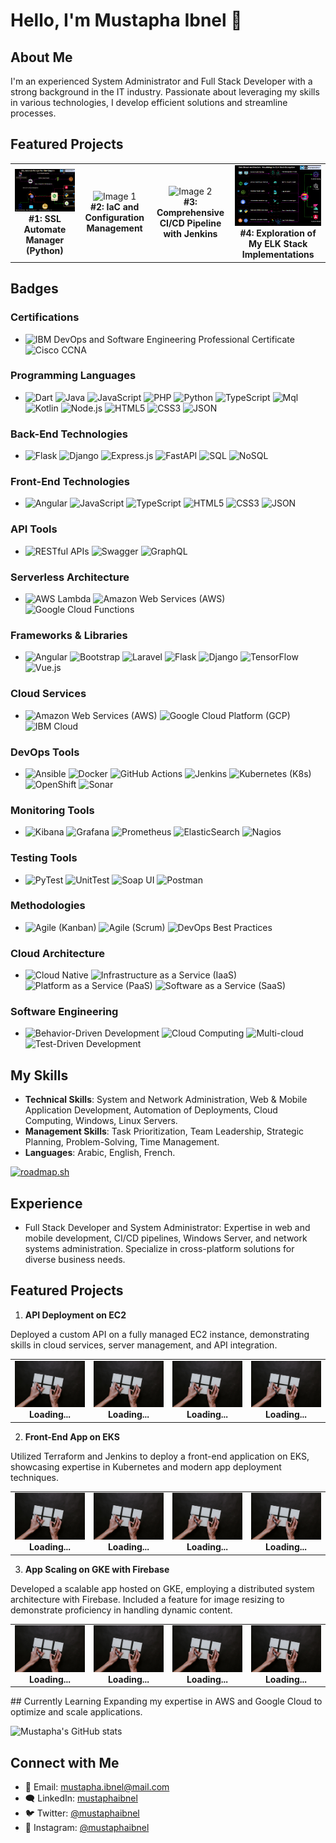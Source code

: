 # Hello, I'm Mustapha Ibnel 👋

## About Me
I'm an experienced System Administrator and Full Stack Developer with a strong background in the IT industry. Passionate about leveraging my skills in various technologies, I develop efficient solutions and streamline processes.

## Featured Projects
<table>
  <tr>
    <td align="center">
      <img src="images/ssl-manager.gif" alt="Image 2" width="auto" />
      <br />
      <strong>#1: SSL Automate Manager (Python)</strong>
    </td>
  <td align="center">
      <img src="images/iac.gif" alt="Image 1" width="auto" />
      <br />
      <strong>#2: IaC and Configuration Management</strong>
    </td>
    <td align="center">
      <img src="images/ci-cd.gif" alt="Image 2" width="auto" />
      <br />
      <strong>#3: Comprehensive  CI/CD Pipeline with Jenkins</strong>
    </td>
    <td align="center">
      <img src="images/elk-stack.gif" alt="Image 2" width="auto" />
      <br />
      <strong>#4: Exploration of My ELK Stack Implementations </strong>
    </td>
  </tr>
</table>

## Badges

### Certifications
- ![IBM DevOps and Software Engineering Professional Certificate](https://img.shields.io/badge/IBM_DevOps_and_Software_Engineering_Professional_Certificate-blue.svg) ![Cisco CCNA](https://img.shields.io/badge/Cisco_CCNA-red.svg)

### Programming Languages
- ![Dart](https://img.shields.io/badge/Dart-blue.svg) ![Java](https://img.shields.io/badge/Java-orange.svg) ![JavaScript](https://img.shields.io/badge/JavaScript-yellow.svg) ![PHP](https://img.shields.io/badge/PHP-purple.svg) ![Python](https://img.shields.io/badge/Python-blue.svg) ![TypeScript](https://img.shields.io/badge/TypeScript-blue.svg) ![Mql](https://img.shields.io/badge/Mql-green.svg) ![Kotlin](https://img.shields.io/badge/Kotlin-orange.svg) ![Node.js](https://img.shields.io/badge/Node.js-green.svg) ![HTML5](https://img.shields.io/badge/HTML5-red.svg) ![CSS3](https://img.shields.io/badge/CSS3-blue.svg) ![JSON](https://img.shields.io/badge/JSON-green.svg)

### Back-End Technologies
- ![Flask](https://img.shields.io/badge/Flask-green.svg) ![Django](https://img.shields.io/badge/Django-green.svg) ![Express.js](https://img.shields.io/badge/Express.js-lightgrey.svg) ![FastAPI](https://img.shields.io/badge/FastAPI-lightgrey.svg) ![SQL](https://img.shields.io/badge/SQL-blue.svg) ![NoSQL](https://img.shields.io/badge/NoSQL-green.svg)

### Front-End Technologies
- ![Angular](https://img.shields.io/badge/Angular-red.svg) ![JavaScript](https://img.shields.io/badge/JavaScript-yellow.svg) ![TypeScript](https://img.shields.io/badge/TypeScript-blue.svg) ![HTML5](https://img.shields.io/badge/HTML5-red.svg) ![CSS3](https://img.shields.io/badge/CSS3-blue.svg) ![JSON](https://img.shields.io/badge/JSON-green.svg)

### API Tools
- ![RESTful APIs](https://img.shields.io/badge/RESTful_APIs-green.svg) ![Swagger](https://img.shields.io/badge/Swagger-orange.svg) ![GraphQL](https://img.shields.io/badge/GraphQL-purple.svg)

### Serverless Architecture
- ![AWS Lambda](https://img.shields.io/badge/AWS_Lambda-yellow.svg) ![Amazon Web Services (AWS)](https://img.shields.io/badge/AWS-orange.svg) ![Google Cloud Functions](https://img.shields.io/badge/Google_Cloud_Functions-yellow.svg)

### Frameworks & Libraries
- ![Angular](https://img.shields.io/badge/Angular-red.svg) ![Bootstrap](https://img.shields.io/badge/Bootstrap-purple.svg) ![Laravel](https://img.shields.io/badge/Laravel-red.svg) ![Flask](https://img.shields.io/badge/Flask-green.svg) ![Django](https://img.shields.io/badge/Django-green.svg) ![TensorFlow](https://img.shields.io/badge/TensorFlow-orange.svg) ![Vue.js](https://img.shields.io/badge/Vue.js-green.svg)

### Cloud Services
- ![Amazon Web Services (AWS)](https://img.shields.io/badge/AWS-orange.svg) ![Google Cloud Platform (GCP)](https://img.shields.io/badge/GCP-blue.svg) ![IBM Cloud](https://img.shields.io/badge/IBM_Cloud-blue.svg)

### DevOps Tools
- ![Ansible](https://img.shields.io/badge/Ansible-red.svg) ![Docker](https://img.shields.io/badge/Docker-blue.svg) ![GitHub Actions](https://img.shields.io/badge/GitHub_Actions-lightgrey.svg) ![Jenkins](https://img.shields.io/badge/Jenkins-red.svg) ![Kubernetes (K8s)](https://img.shields.io/badge/Kubernetes-blue.svg) ![OpenShift](https://img.shields.io/badge/OpenShift-red.svg) ![Sonar](https://img.shields.io/badge/Sonar-blue.svg)

### Monitoring Tools
- ![Kibana](https://img.shields.io/badge/Kibana-green.svg) ![Grafana](https://img.shields.io/badge/Grafana-orange.svg) ![Prometheus](https://img.shields.io/badge/Prometheus-yellow.svg) ![ElasticSearch](https://img.shields.io/badge/ElasticSearch-blue.svg) ![Nagios](https://img.shields.io/badge/Nagios-red.svg)

### Testing Tools
- ![PyTest](https://img.shields.io/badge/PyTest-green.svg) ![UnitTest](https://img.shields.io/badge/UnitTest-green.svg) ![Soap UI](https://img.shields.io/badge/Soap_UI-lightgrey.svg) ![Postman](https://img.shields.io/badge/Postman-orange.svg)

### Methodologies
- ![Agile (Kanban)](https://img.shields.io/badge/Agile-Kanban-blue.svg) ![Agile (Scrum)](https://img.shields.io/badge/Agile-Scrum-blue.svg) ![DevOps Best Practices](https://img.shields.io/badge/DevOps_Best_Practices-blue.svg)

### Cloud Architecture
- ![Cloud Native](https://img.shields.io/badge/Cloud_Native-blue.svg) ![Infrastructure as a Service (IaaS)](https://img.shields.io/badge/IaaS-lightgrey.svg) ![Platform as a Service (PaaS)](https://img.shields.io/badge/PaaS-lightgrey.svg) ![Software as a Service (SaaS)](https://img.shields.io/badge/SaaS-lightgrey.svg)

### Software Engineering
- ![Behavior-Driven Development](https://img.shields.io/badge/BDD-blue.svg) ![Cloud Computing](https://img.shields.io/badge/Cloud_Computing-blue.svg) ![Multi-cloud](https://img.shields.io/badge/Multi-cloud-blue.svg) ![Test-Driven Development](https://img.shields.io/badge/TDD-blue.svg)



## My Skills
- **Technical Skills**: System and Network Administration, Web & Mobile Application Development, Automation of Deployments, Cloud Computing, Windows, Linux Servers.
- **Management Skills**: Task Prioritization, Team Leadership, Strategic Planning, Problem-Solving, Time Management.
- **Languages**: Arabic, English, French.

[![roadmap.sh](https://api.roadmap.sh/v1-badge/wide/64b5f7f40a49b0be0ed77f8b?variant=dark&roadmaps=full-stack%2Cfrontend%2Cbackend%2Cdevops)](https://roadmap.sh)

## Experience
- Full Stack Developer and System Administrator: Expertise in web and mobile development, CI/CD pipelines, Windows Server, and network systems administration. Specialize in cross-platform solutions for diverse business needs.

## Featured Projects
1. **API Deployment on EC2**

Deployed a custom API on a fully managed EC2 instance, demonstrating skills in cloud services, server management, and API integration.
<table>
  <tr>
    <td align="center">
      <img src="images/palceholder-project.jpg" alt="Image 1" width="auto" />
      <br />
      <strong>Loading...</strong>
    </td>
        <td align="center">
      <img src="images/palceholder-project.jpg" alt="Image 1" width="auto" />
      <br />
      <strong>Loading...</strong>
    </td>
        <td align="center">
      <img src="images/palceholder-project.jpg" alt="Image 1" width="auto" />
      <br />
      <strong>Loading...</strong>
    </td>
    <td align="center">
      <img src="images/palceholder-project.jpg" alt="Image 2" width="auto" />
      <br />
      <strong>Loading...</strong>
    </td>
  </tr>
</table>

2. **Front-End App on EKS**

Utilized Terraform and Jenkins to deploy a front-end application on EKS, showcasing expertise in Kubernetes and modern app deployment techniques.
<table>
  <tr>
    <td align="center">
      <img src="images/palceholder-project.jpg" alt="Image 1" width="auto" />
      <br />
      <strong>Loading...</strong>
    </td>
        <td align="center">
      <img src="images/palceholder-project.jpg" alt="Image 1" width="auto" />
      <br />
      <strong>Loading...</strong>
    </td>
        <td align="center">
      <img src="images/palceholder-project.jpg" alt="Image 1" width="auto" />
      <br />
      <strong>Loading...</strong>
    </td>
    <td align="center">
      <img src="images/palceholder-project.jpg" alt="Image 2" width="auto" />
      <br />
      <strong>Loading...</strong>
    </td>
  </tr>
</table>

3. **App Scaling on GKE with Firebase**

Developed a scalable app hosted on GKE, employing a distributed system architecture with Firebase. Included a feature for image resizing to demonstrate proficiency in handling dynamic content.
<table>
  <tr>
    <td align="center">
      <img src="images/palceholder-project.jpg" alt="Image 1" width="auto" />
      <br />
      <strong>Loading...</strong>
    </td>
        <td align="center">
      <img src="images/palceholder-project.jpg" alt="Image 1" width="auto" />
      <br />
      <strong>Loading...</strong>
    </td>
        <td align="center">
      <img src="images/palceholder-project.jpg" alt="Image 1" width="auto" />
      <br />
      <strong>Loading...</strong>
    </td>
    <td align="center">
      <img src="images/palceholder-project.jpg" alt="Image 2" width="auto" />
      <br />
      <strong>Loading...</strong>
    </td>
  </tr>
</table>
## Currently Learning 
Expanding my expertise in AWS and Google Cloud to optimize and scale applications.

![Mustapha's GitHub stats](https://github-readme-stats.vercel.app/api?username=mustaphaibnel&show_icons=true&theme=tokyonight)

## Connect with Me 
- 📧 Email: [mustapha.ibnel@mail.com](mailto:mustapha.ibnel@mail.com)
- 🗨️ LinkedIn: [mustaphaibnel](https://linkedin.com/in/mustaphaibnel)
- 🐦 Twitter: [@mustaphaibnel](https://twitter.com/mustaphaibnel)
- 📸 Instagram: [@mustaphaibnel](https://instagram.com/mustaphaibnel)
